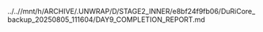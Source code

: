 ../..//mnt/h/ARCHIVE/.UNWRAP/D/STAGE2_INNER/e8bf24f9fb06/DuRiCore_backup_20250805_111604/DAY9_COMPLETION_REPORT.md